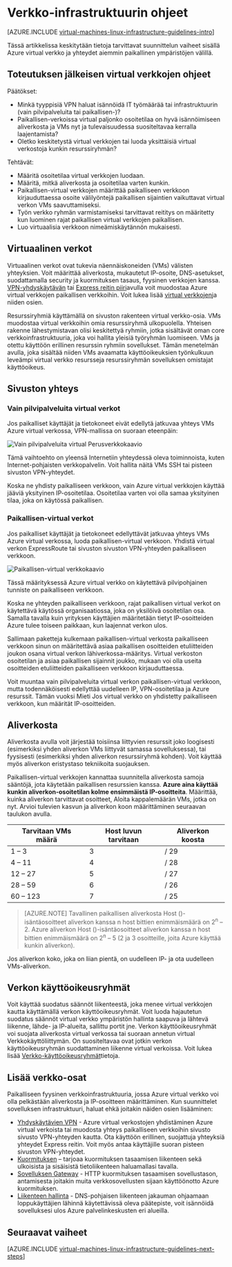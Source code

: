 <properties
    pageTitle="Verkon infrastruktuuri ohjeet | Microsoft Azure"
    description="Lisätietoja avaimen suunnittelu ja käyttöönotto Profiilikuva Azure infrastruktuuripalvelut virtual verkon käyttöönotto."
    documentationCenter=""
    services="virtual-machines-linux"
    authors="iainfoulds"
    manager="timlt"
    editor=""
    tags="azure-resource-manager"/>

<tags
    ms.service="virtual-machines-linux"
    ms.workload="infrastructure-services"
    ms.tgt_pltfrm="vm-linux"
    ms.devlang="na"
    ms.topic="article"
    ms.date="09/08/2016"
    ms.author="iainfou"/>

# <a name="networking-infrastructure-guidelines"></a>Verkko-infrastruktuurin ohjeet

[AZURE.INCLUDE [virtual-machines-linux-infrastructure-guidelines-intro](../../includes/virtual-machines-linux-infrastructure-guidelines-intro.md)] 

Tässä artikkelissa keskitytään tietoja tarvittavat suunnittelun vaiheet sisällä Azure virtual verkko ja yhteydet aiemmin paikallinen ympäristöjen välillä.


## <a name="implementation-guidelines-for-virtual-networks"></a>Toteutuksen jälkeisen virtual verkkojen ohjeet

Päätökset:

- Minkä tyyppisiä VPN haluat isännöidä IT työmäärää tai infrastruktuurin (vain pilvipalveluita tai paikallisen-)?
- Paikallisen-verkoissa virtual paljonko osoitetilaa on hyvä isännöimiseen aliverkosta ja VMs nyt ja tulevaisuudessa suositeltavaa kerralla laajentamista?
- Oletko keskitetystä virtual verkkojen tai luoda yksittäisiä virtual verkostoja kunkin resurssiryhmän?

Tehtävät:

- Määritä osoitetilaa virtual verkkojen luodaan.
- Määritä, mitkä aliverkosta ja osoitetilaa varten kunkin.
- Paikallisen-virtual verkkojen määrittää paikalliseen verkkoon kirjauduttaessa osoite välilyöntejä paikallisen sijaintien vaikuttavat virtual verkon VMs saavuttamiseksi.
- Työn verkko ryhmän varmistamiseksi tarvittavat reititys on määritetty kun luominen rajat paikallisen virtual verkkojen paikallisen.
- Luo virtuaalisia verkkoon nimeämiskäytännön mukaisesti.


## <a name="virtual-networks"></a>Virtuaalinen verkot

Virtuaalinen verkot ovat tukevia näennäiskoneiden (VMs) välisten yhteyksien. Voit määrittää aliverkosta, mukautetut IP-osoite, DNS-asetukset, suodattamalla security ja kuormituksen tasaus, fyysinen verkkojen kanssa. [VPN-yhdyskäytävän](../vpn-gateway/vpn-gateway-about-vpngateways.md) tai [Express reitin piiri](../expressroute/expressroute-introduction.md)avulla voit muodostaa Azure virtual verkkojen paikallisen verkkoihin. Voit lukea lisää [virtual verkkojen](../virtual-network/virtual-networks-overview.md)ja niiden osien.

Resurssiryhmiä käyttämällä on sivuston rakenteen virtual verkko-osia. VMs muodostaa virtual verkkoihin omia resurssiryhmä ulkopuolella. Yhteisen rakenne lähestymistavan olisi keskitettyä ryhmiin, jotka sisältävät oman core verkkoinfrastruktuuria, joka voi hallita yleisiä työryhmän luomiseen. VMs ja otettu käyttöön erillinen resurssin ryhmiin sovellukset. Tämän menetelmän avulla, joka sisältää niiden VMs avaamatta käyttöoikeuksien työnkulkuun leveämpi virtual verkko resursseja resurssiryhmän sovelluksen omistajat käyttöoikeus.

## <a name="site-connectivity"></a>Sivuston yhteys

### <a name="cloud-only-virtual-networks"></a>Vain pilvipalveluita virtual verkot
Jos paikalliset käyttäjät ja tietokoneet eivät edellytä jatkuvaa yhteys VMs Azure virtual verkossa, VPN-mallissa on suoraan eteenpäin:

![Vain pilvipalveluita virtual Perusverkkokaavio](./media/virtual-machines-common-infrastructure-service-guidelines/vnet01.png)

Tämä vaihtoehto on yleensä Internetiin yhteydessä oleva toiminnoista, kuten Internet-pohjaisten verkkopalvelin. Voit hallita näitä VMs SSH tai pisteen sivuston VPN-yhteydet.

Koska ne yhdisty paikalliseen verkkoon, vain Azure virtual verkkojen käyttää jääviä yksityinen IP-osoitetilaa. Osoitetilaa varten voi olla samaa yksityinen tilaa, joka on käytössä paikallisen.


### <a name="cross-premises-virtual-networks"></a>Paikallisen-virtual verkot
Jos paikalliset käyttäjät ja tietokoneet edellyttävät jatkuvaa yhteys VMs Azure virtual verkossa, luoda paikallisen-virtual verkkoon. Yhdistä virtual verkon ExpressRoute tai sivuston sivuston VPN-yhteyden paikalliseen verkkoon.

![Paikallisen-virtual verkkokaavio](./media/virtual-machines-common-infrastructure-service-guidelines/vnet02.png)

Tässä määrityksessä Azure virtual verkko on käytettävä pilvipohjainen tunniste on paikalliseen verkkoon.

Koska ne yhteyden paikalliseen verkkoon, rajat paikallisen virtual verkot on käytettävä käytössä organisaatiossa, joka on yksilöivä osoitetilan osa. Samalla tavalla kuin yrityksen käyttäjien määritetään tietyt IP-osoitteiden Azure tulee toiseen paikkaan, kun laajennat verkon ulos.

Sallimaan paketteja kulkemaan paikallisen-virtual verkosta paikalliseen verkkoon sinun on määritettävä asiaa paikallisen osoitteiden etuliitteiden joukon osana virtual verkon lähiverkossa-määritys. Virtual verkoston osoitetilan ja asiaa paikallisen sijainnit joukko, mukaan voi olla useita osoitteiden etuliitteiden paikalliseen verkkoon kirjauduttaessa.

Voit muuntaa vain pilvipalveluita virtual verkon paikallisen-virtual verkkoon, mutta todennäköisesti edellyttää uudelleen IP, VPN-osoitetilaa ja Azure resurssit. Tämän vuoksi Mieti Jos virtual verkko on yhdistetty paikalliseen verkkoon, kun määrität IP-osoitteiden.

## <a name="subnets"></a>Aliverkosta
Aliverkosta avulla voit järjestää toisiinsa liittyvien resurssit joko loogisesti (esimerkiksi yhden aliverkon VMs liittyvät samassa sovelluksessa), tai fyysisesti (esimerkiksi yhden aliverkon resurssiryhmä kohden). Voit käyttää myös aliverkon eristystaso tekniikoita suojauksen.

Paikallisen-virtual verkkojen kannattaa suunnitella aliverkosta samoja sääntöjä, jota käytetään paikallisen resurssien kanssa. **Azure aina käyttää kunkin aliverkon-osoitetilan kolme ensimmäistä IP-osoitteita**. Määrittää, kuinka aliverkon tarvittavat osoitteet, Aloita kappalemäärän VMs, jotka on nyt. Arvioi tulevien kasvun ja aliverkon koon määrittäminen seuraavan taulukon avulla.

Tarvitaan VMs määrä | Host luvun tarvitaan | Aliverkon koosta
--- | --- | ---
1 – 3 | 3 | / 29
4 – 11     | 4 | / 28
12 – 27 | 5 | / 27
28 – 59 | 6 | / 26
60 – 123 | 7 | / 25

> [AZURE.NOTE] Tavallinen paikallisen aliverkosta Host ()-isäntäosoitteet aliverkon kanssa n host bittien enimmäismäärä on 2<sup>n</sup> – 2. Azure aliverkon Host ()-isäntäosoitteet aliverkon kanssa n host bittien enimmäismäärä on 2<sup>n</sup> – 5 (2 ja 3 osoitteille, joita Azure käyttää kunkin aliverkon).

Jos aliverkon koko, joka on liian pientä, on uudelleen IP- ja ota uudelleen VMs-aliverkon.


## <a name="network-security-groups"></a>Verkon käyttöoikeusryhmät
Voit käyttää suodatus säännöt liikenteestä, joka menee virtual verkkojen kautta käyttämällä verkon käyttöoikeusryhmät. Voit luoda hajautetun suodatus säännöt virtual verkko ympäristön hallinta saapuva ja lähtevä liikenne, lähde- ja IP-alueita, sallittu portit jne. Verkon käyttöoikeusryhmät voi suojata aliverkosta virtual verkossa tai suoraan annetun virtual Verkkokäyttöliittymän. On suositeltavaa ovat jotkin verkon käyttöoikeusryhmän suodattaminen liikenne virtual verkoissa. Voit lukea lisää [Verkko-käyttöoikeusryhmät](../virtual-network/virtual-networks-nsg.md)tietoja.


## <a name="additional-network-components"></a>Lisää verkko-osat
Paikalliseen fyysinen verkkoinfrastruktuuria, jossa Azure virtual verkko voi olla pelkästään aliverkosta ja IP-osoitteen määrittäminen. Kun suunnittelet sovelluksen infrastruktuuri, haluat ehkä joitakin näiden osien lisääminen:

- [Yhdyskäytävien VPN](../vpn-gateway/vpn-gateway-about-vpngateways.md) - Azure virtual verkostojen yhdistäminen Azure virtual verkoista tai muodosta yhteys paikalliseen verkkoihin sivusto sivusto VPN-yhteyden kautta. Ota käyttöön erillinen, suojattuja yhteyksiä yhteydet Express reitin. Voit myös antaa käyttäjille suoran pisteen sivuston VPN-yhteydet.
- [Kuormituksen](../load-balancer/load-balancer-overview.md) – tarjoaa kuormituksen tasaamisen liikenteen sekä ulkoisista ja sisäisistä tietoliikenteen haluamallasi tavalla.
- [Sovelluksen Gateway](../application-gateway/application-gateway-introduction.md) - HTTP kuormituksen tasaamisen sovellustason, antamisesta joitakin muita verkkosovellusten sijaan käyttöönotto Azure kuormituksen.
- [Liikenteen hallinta](../traffic-manager/traffic-manager-overview.md) - DNS-pohjaisen liikenteen jakauman ohjaamaan loppukäyttäjien lähinnä käytettävissä oleva päätepiste, voit isännöidä sovelluksesi ulos Azure palvelinkeskusten eri alueilla.


## <a name="next-steps"></a>Seuraavat vaiheet

[AZURE.INCLUDE [virtual-machines-linux-infrastructure-guidelines-next-steps](../../includes/virtual-machines-linux-infrastructure-guidelines-next-steps.md)] 